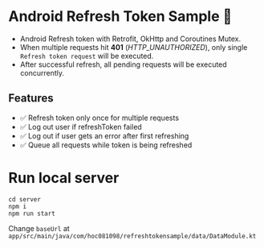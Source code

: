 # Android Refresh Token Sample :repeat_one:

- Android Refresh token with Retrofit, OkHttp and Coroutines Mutex.
- When multiple requests hit **401** (_HTTP_UNAUTHORIZED_), only single `Refresh token request` will be executed.
- After successful refresh, all pending requests will be executed concurrently.

## Features

- ✅ Refresh token only once for multiple requests
- ✅ Log out user if refreshToken failed
- ✅ Log out if user gets an error after first refreshing
- ✅ Queue all requests while token is being refreshed

# Run local server
```
cd server
npm i
npm run start
```

Change `baseUrl` at `app/src/main/java/com/hoc081098/refreshtokensample/data/DataModule.kt`
